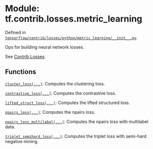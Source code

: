 <div itemscope itemtype="http://developers.google.com/ReferenceObject">
<meta itemprop="name" content="tf.contrib.losses.metric_learning" />
<meta itemprop="path" content="Stable" />
</div>

# Module: tf.contrib.losses.metric_learning



Defined in [`tensorflow/contrib/losses/python/metric_learning/__init__.py`](/code/stable/tensorflow/contrib/losses/python/metric_learning/__init__.py).

Ops for building neural network losses.

See [Contrib Losses](https://tensorflow.org/api_guides/python/contrib.losses).

## Functions

[`cluster_loss(...)`](../../../tf/contrib/losses/metric_learning/cluster_loss.md): Computes the clustering loss.

[`contrastive_loss(...)`](../../../tf/contrib/losses/metric_learning/contrastive_loss.md): Computes the contrastive loss.

[`lifted_struct_loss(...)`](../../../tf/contrib/losses/metric_learning/lifted_struct_loss.md): Computes the lifted structured loss.

[`npairs_loss(...)`](../../../tf/contrib/losses/metric_learning/npairs_loss.md): Computes the npairs loss.

[`npairs_loss_multilabel(...)`](../../../tf/contrib/losses/metric_learning/npairs_loss_multilabel.md): Computes the npairs loss with multilabel data.

[`triplet_semihard_loss(...)`](../../../tf/contrib/losses/metric_learning/triplet_semihard_loss.md): Computes the triplet loss with semi-hard negative mining.

